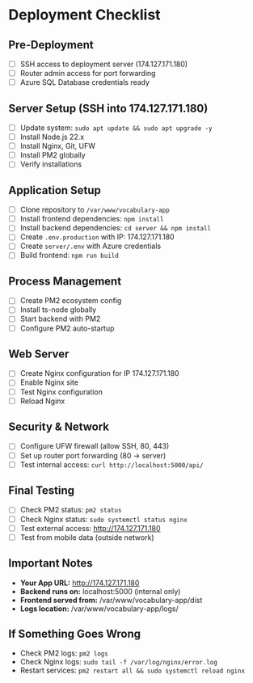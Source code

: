 # Deployment Checklist

## Pre-Deployment
- [ ] SSH access to deployment server (174.127.171.180)
- [ ] Router admin access for port forwarding
- [ ] Azure SQL Database credentials ready

## Server Setup (SSH into 174.127.171.180)
- [ ] Update system: `sudo apt update && sudo apt upgrade -y`
- [ ] Install Node.js 22.x
- [ ] Install Nginx, Git, UFW
- [ ] Install PM2 globally
- [ ] Verify installations

## Application Setup
- [ ] Clone repository to `/var/www/vocabulary-app`
- [ ] Install frontend dependencies: `npm install`
- [ ] Install backend dependencies: `cd server && npm install`
- [ ] Create `.env.production` with IP: 174.127.171.180
- [ ] Create `server/.env` with Azure credentials
- [ ] Build frontend: `npm run build`

## Process Management
- [ ] Create PM2 ecosystem config
- [ ] Install ts-node globally
- [ ] Start backend with PM2
- [ ] Configure PM2 auto-startup

## Web Server
- [ ] Create Nginx configuration for IP 174.127.171.180
- [ ] Enable Nginx site
- [ ] Test Nginx configuration
- [ ] Reload Nginx

## Security & Network
- [ ] Configure UFW firewall (allow SSH, 80, 443)
- [ ] Set up router port forwarding (80 → server)
- [ ] Test internal access: `curl http://localhost:5000/api/`

## Final Testing
- [ ] Check PM2 status: `pm2 status`
- [ ] Check Nginx status: `sudo systemctl status nginx`
- [ ] Test external access: http://174.127.171.180
- [ ] Test from mobile data (outside network)

## Important Notes
- **Your App URL:** http://174.127.171.180
- **Backend runs on:** localhost:5000 (internal only)
- **Frontend served from:** /var/www/vocabulary-app/dist
- **Logs location:** /var/www/vocabulary-app/logs/

## If Something Goes Wrong
- Check PM2 logs: `pm2 logs`
- Check Nginx logs: `sudo tail -f /var/log/nginx/error.log`
- Restart services: `pm2 restart all && sudo systemctl reload nginx`
